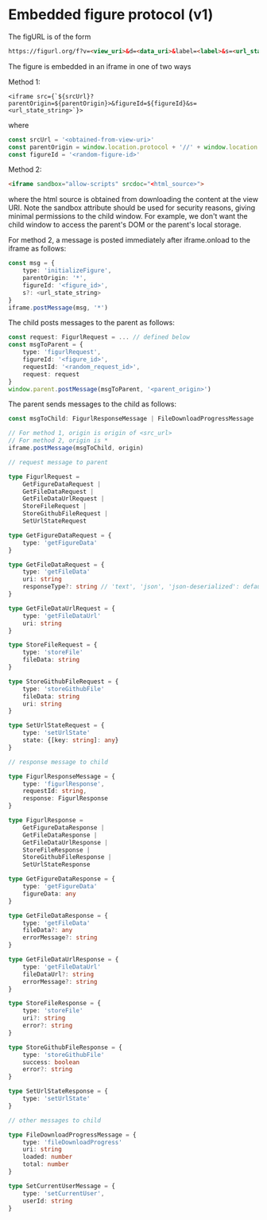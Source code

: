 # Embedded figure protocol (v1)

The figURL is of the form

```html
https://figurl.org/f?v=<view_uri>&d=<data_uri>&label=<label>&s=<url_state_string>&zone=<zone>
```

The figure is embedded in an iframe in one of two ways

Method 1:
```tsx
<iframe src={`${srcUrl}?parentOrigin=${parentOrigin}>&figureId=${figureId}&s=<url_state_string>`}>
```

where

```typescript
const srcUrl = '<obtained-from-view-uri>'
const parentOrigin = window.location.protocol + '//' + window.location.host
const figureId = '<random-figure-id>'
```

Method 2:
```html
<iframe sandbox="allow-scripts" srcdoc="<html_source>">
```

where the html source is obtained from downloading the content at the view URI. Note the sandbox attribute should be used for security reasons, giving minimal permissions to the child window. For example, we don't want the child window to access the parent's DOM or the parent's local storage.

For method 2, a message is posted immediately after iframe.onload to the iframe as follows:

```typescript
const msg = {
    type: 'initializeFigure',
    parentOrigin: '*',
    figureId: '<figure_id>',
    s?: <url_state_string>
}
iframe.postMessage(msg, '*')
```

The child posts messages to the parent as follows:

```typescript
const request: FigurlRequest = ... // defined below
const msgToParent = {
    type: 'figurlRequest',
    figureId: '<figure_id>',
    requestId: '<random_request_id>',
    request: request
}
window.parent.postMessage(msgToParent, '<parent_origin>')
```

The parent sends messages to the child as follows:

```typescript
const msgToChild: FigurlResponseMessage | FileDownloadProgressMessage | SetCurrentUserMessage = ... // defined below

// For method 1, origin is origin of <src_url>
// For method 2, origin is *
iframe.postMessage(msgToChild, origin)
```

```typescript
// request message to parent

type FigurlRequest =
    GetFigureDataRequest |
    GetFileDataRequest |
    GetFileDataUrlRequest |
    StoreFileRequest |
    StoreGithubFileRequest |
    SetUrlStateRequest

type GetFigureDataRequest = {
    type: 'getFigureData'
}

type GetFileDataRequest = {
    type: 'getFileData'
    uri: string
    responseType?: string // 'text', 'json', 'json-deserialized': default is 'json-deserialized'
}

type GetFileDataUrlRequest = {
    type: 'getFileDataUrl'
    uri: string
}

type StoreFileRequest = {
    type: 'storeFile'
    fileData: string
}

type StoreGithubFileRequest = {
    type: 'storeGithubFile'
    fileData: string
    uri: string
}

type SetUrlStateRequest = {
    type: 'setUrlState'
    state: {[key: string]: any}
}
```

```typescript
// response message to child

type FigurlResponseMessage = {
    type: 'figurlResponse',
    requestId: string,
    response: FigurlResponse
}

type FigurlResponse =
    GetFigureDataResponse |
    GetFileDataResponse |
    GetFileDataUrlResponse |
    StoreFileResponse |
    StoreGithubFileResponse |
    SetUrlStateResponse

type GetFigureDataResponse = {
    type: 'getFigureData'
    figureData: any
}

type GetFileDataResponse = {
    type: 'getFileData'
    fileData?: any
    errorMessage?: string
}

type GetFileDataUrlResponse = {
    type: 'getFileDataUrl'
    fileDataUrl?: string
    errorMessage?: string
}

type StoreFileResponse = {
    type: 'storeFile'
    uri?: string
    error?: string
}

type StoreGithubFileResponse = {
    type: 'storeGithubFile'
    success: boolean
    error?: string
}

type SetUrlStateResponse = {
    type: 'setUrlState'
}
```

```typescript
// other messages to child

type FileDownloadProgressMessage = {
    type: 'fileDownloadProgress'
    uri: string
    loaded: number
    total: number
}

type SetCurrentUserMessage = {
    type: 'setCurrentUser',
    userId: string
}
```